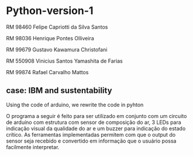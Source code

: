# Python-version-1
<p> RM 98460 	Felipe Capriotti da Silva Santos</p>
<p>RM 98036	Henrique Pontes Olliveira</p>
<p>RM 99679 	Gustavo Kawamura Christofani </p>
<p>RM 550908 	Vinicius Santos Yamashita de Farias </p>
<p>RM 99874 	Rafael Carvalho Mattos</p>
<h2>case: IBM and sustentability</h2>
Using the code of arduino, we rewrite the code in pyhton


O programa a seguir é feito para ser utilizado em conjunto com um circuito de arduíno com estrutura com sensor de composição do ar, 3 LEDs para indicação visual da qualidade do ar e um buzzer para indicação do estado crítico. As ferramentas implementadas permitem com que o output do sensor seja recebido e convertido em informação que o usuário possa facilmente interpretar.
